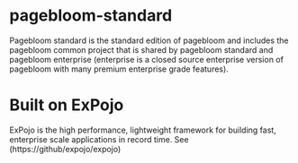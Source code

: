 # pagebloom-standard
Pagebloom standard is the standard edition of pagebloom and includes the pagebloom common project that is shared by pagebloom standard and pagebloom enterprise (enterprise is a closed source enterprise version of pagebloom with many premium enterprise grade features). 

# Built on ExPojo
ExPojo is the high performance, lightweight framework for building fast, enterprise scale applications in record time. See (https://github/expojo/expojo)

